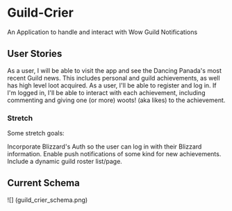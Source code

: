 # Guild-Crier
An Application to handle and interact with Wow Guild Notifications

## User Stories
As a user, I will be able to visit the app and see the Dancing Panada's most recent Guild news.  This includes personal and guild achievements, as well has high level loot acquired.  As a user, I'll be able to register and log in.  If I'm logged in, I'll be able to interact with each achievement, including commenting and giving one (or more) woots! (aka likes) to the achievement.  

### Stretch
Some stretch goals:

Incorporate Blizzard's Auth so the user can log in with their Blizzard information.
Enable push notifications of some kind for new achievements.
Include a dynamic guild roster list/page.

## Current Schema
![] (guild_crier_schema.png)
